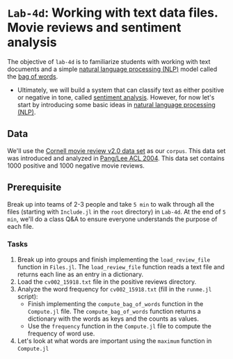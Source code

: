 # `Lab-4d`: Working with text data files. Movie reviews and sentiment analysis
The objective of `lab-4d` is to familiarize students with working with text documents and a simple [natural language processing (NLP)](https://en.wikipedia.org/wiki/Natural_language_processing) model called the [bag of words](https://en.wikipedia.org/wiki/Bag-of-words_model).

* Ultimately, we will build a system that can classify text as either positive or negative in tone, called [sentiment analysis](https://en.wikipedia.org/wiki/Sentiment_analysis). However, for now let's start by introducing some basic ideas in [natural language processing (NLP)](https://en.wikipedia.org/wiki/Natural_language_processing).

## Data
We'll use the [Cornell movie review v2.0 data set](http://www.cs.cornell.edu/people/pabo/movie-review-data) as our `corpus`. This data set was introduced and analyzed in [Pang/Lee ACL 2004](https://aclanthology.org/P04-1035/). This data set contains 1000 positive and 1000 negative movie reviews.

## Prerequisite 
Break up into teams of 2-3 people and take `5 min` to walk through all the files (starting with `Include.jl` in the `root` directory) in `Lab-4d`. At the end of `5 min`, we'll do a class Q&A to ensure everyone understands the purpose of each file.

### Tasks
1. Break up into groups and finish implementing the `load_review_file` function in `Files.jl`. The `load_review_file` function reads a text file and returns each line as an entry in a dictionary. 
1. Load the `cv002_15918.txt` file in the positive reviews directory. 
1. Analyze the word frequency for `cv002_15918.txt` (fill in the `runme.jl` script):
    * Finish implementing the `compute_bag_of_words` function in the `Compute.jl` file. The `compute_bag_of_words` function returns a dictionary with the words as keys and the counts as values.
    * Use the `frequency` function in the `Compute.jl` file to compute the frequency of word use. 
1. Let's look at what words are important using the `maximum` function in `Compute.jl`